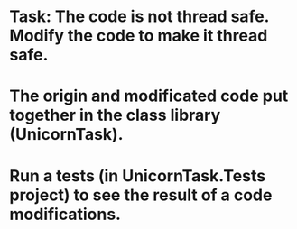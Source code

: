 # Task: The code is not thread safe. Modify the code to make it thread safe. 
# The origin and modificated code put together in the class library (UnicornTask).
# Run a tests (in UnicornTask.Tests project) to see the result of a code modifications. 
